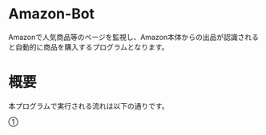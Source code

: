 # Amazon-Bot
Amazonで人気商品等のページを監視し、Amazon本体からの出品が認識されると自動的に商品を購入するプログラムとなります。

# 概要
本プログラムで実行される流れは以下の通りです。

①
